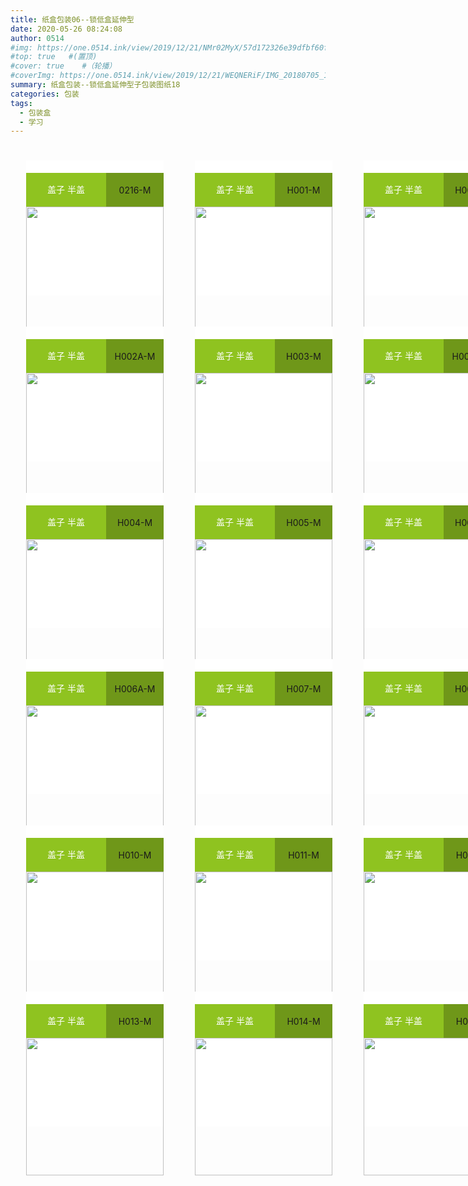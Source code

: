 ```yaml
---
title: 纸盒包装06--锁低盒延伸型
date: 2020-05-26 08:24:08
author: 0514
#img: https://one.0514.ink/view/2019/12/21/NMr02MyX/57d172326e39dfbf60fcdb795a08e758.jpg
#top: true   #(置顶)
#cover: true    #（轮播）
#coverImg: https://one.0514.ink/view/2019/12/21/WEQNERiF/IMG_20180705_173106.jpg
summary: 纸盒包装--锁低盒延伸型子包装图纸18
categories: 包装
tags:
  - 包装盒
  - 学习
---
```

<!doctype html>
<html>
<head>
<meta charset="utf-8">
<title>01</title>
<style type="text/css">
.ceshi0 {
    width: 1000px;
    height: 1800px;
}
.ceshi {
    width: 220px;
    height: 216px;
    background-color: #ffffff;
    /* [disabled]display: table-cell; */
    /* [disabled]padding: 0; */
    margin: 25px;
    vertical-align: bottom;
    float: left;
}
.ceshi3 {
    width: 220px;
    height: auto;
}
.ceshi2 {
    width: 220px;
    height: 49px;
    padding-top: 20;
    text-align: left;
}
.ceshi4 {
    width: 128px;
    /* [disabled]border-color: #4000FF; */
    /* [disabled]border-style: dotted; */
    height: 54px;
    line-height: 41pt;
    float: left;
    background-color: #8FC320;
    color: #FFFFFF;
    text-align: center;
}
.ceshi5 {
    width: 220px;
    /* [disabled]border-style: dotted; */
    /* [disabled]border-color: #FF0004; */
    height: 54px;
    background-color: #6F9719;
    text-align: center;
    line-height: 55px;
}
</style>
</head>

<body>
<div class="ceshi0">
	<div class="ceshi">
	  <div class="ceshi2">
		<div class="ceshi4">盖子 半盖</div>
		<div class="ceshi5">0216-M</div>
	  </div>
	<img class="ceshi3" src="https://demo.packmage.cn//Content/boximg/0216-M.png">
	</div>
	<div class="ceshi">
	  <div class="ceshi2">
		<div class="ceshi4">盖子 半盖</div>
		<div class="ceshi5">H001-M</div>
	  </div>
	<img class="ceshi3" src="https://demo.packmage.cn//Content/boximg/H001-M.png">
	</div>
	<div class="ceshi">
	  <div class="ceshi2">
		<div class="ceshi4">盖子 半盖</div>
		<div class="ceshi5">H002-M</div>
	  </div>
	<img class="ceshi3" src="https://demo.packmage.cn//Content/boximg/H002-M.png">
	</div>
	<div class="ceshi">
	  <div class="ceshi2">
		<div class="ceshi4">盖子 半盖</div>
		<div class="ceshi5">H002A-M</div>
	  </div>
	<img class="ceshi3" src="https://demo.packmage.cn//Content/boximg/H002A-M.png">
	</div>
	<div class="ceshi">
	  <div class="ceshi2">
		<div class="ceshi4">盖子 半盖</div>
		<div class="ceshi5">H003-M</div>
	  </div>
	<img class="ceshi3" src="https://demo.packmage.cn//Content/boximg/H003-M.png">
	</div>
	<div class="ceshi">
	  <div class="ceshi2">
		<div class="ceshi4">盖子 半盖</div>
		<div class="ceshi5">H003A-M</div>
	  </div>
	<img class="ceshi3" src="https://demo.packmage.cn//Content/boximg/H003A-M.png">
	</div>
	<div class="ceshi">
	  <div class="ceshi2">
		<div class="ceshi4">盖子 半盖</div>
		<div class="ceshi5">H004-M</div>
	  </div>
	<img class="ceshi3" src="https://demo.packmage.cn//Content/boximg/H004-M.png">
	</div>
	<div class="ceshi">
	  <div class="ceshi2">
		<div class="ceshi4">盖子 半盖</div>
		<div class="ceshi5">H005-M</div>
	  </div>
	<img class="ceshi3" src="https://demo.packmage.cn//Content/boximg/H005-M.png">
	</div>
	<div class="ceshi">
	  <div class="ceshi2">
		<div class="ceshi4">盖子 半盖</div>
		<div class="ceshi5">H006-M</div>
	  </div>
	<img class="ceshi3" src="https://demo.packmage.cn//Content/boximg/H006-M.png">
	</div>
	<div class="ceshi">
	  <div class="ceshi2">
		<div class="ceshi4">盖子 半盖</div>
		<div class="ceshi5">H006A-M</div>
	  </div>
	<img class="ceshi3" src="https://demo.packmage.cn//Content/boximg/H006A-M.png">
	</div>
	<div class="ceshi">
	  <div class="ceshi2">
		<div class="ceshi4">盖子 半盖</div>
		<div class="ceshi5">H007-M</div>
	  </div>
	<img class="ceshi3" src="https://demo.packmage.cn//Content/boximg/H007-M.png">
	</div>
	<div class="ceshi">
	  <div class="ceshi2">
		<div class="ceshi4">盖子 半盖</div>
		<div class="ceshi5">H008-M</div>
	  </div>
	<img class="ceshi3" src="https://demo.packmage.cn//Content/boximg/H008-M.png">
	</div>
	<div class="ceshi">
	  <div class="ceshi2">
		<div class="ceshi4">盖子 半盖</div>
		<div class="ceshi5">H010-M</div>
	  </div>
	<img class="ceshi3" src="https://demo.packmage.cn//Content/boximg/H010-M.png">
	</div>
	<div class="ceshi">
	  <div class="ceshi2">
		<div class="ceshi4">盖子 半盖</div>
		<div class="ceshi5">H011-M</div>
	  </div>
	<img class="ceshi3" src="https://demo.packmage.cn//Content/boximg/H011-M.png">
	</div>
	<div class="ceshi">
	  <div class="ceshi2">
		<div class="ceshi4">盖子 半盖</div>
		<div class="ceshi5">H012-M</div>
	  </div>
	<img class="ceshi3" src="https://demo.packmage.cn//Content/boximg/H012-M.png">
	</div>
	<div class="ceshi">
	  <div class="ceshi2">
		<div class="ceshi4">盖子 半盖</div>
		<div class="ceshi5">H013-M</div>
	  </div>
	<img class="ceshi3" src="https://demo.packmage.cn//Content/boximg/H013-M.png">
	</div>
	<div class="ceshi">
	  <div class="ceshi2">
		<div class="ceshi4">盖子 半盖</div>
		<div class="ceshi5">H014-M</div>
	  </div>
	<img class="ceshi3" src="https://demo.packmage.cn//Content/boximg/H014-M.png">
	</div>
	<div class="ceshi">
	  <div class="ceshi2">
		<div class="ceshi4">盖子 半盖</div>
		<div class="ceshi5">H015-M</div>
	  </div>
	<img class="ceshi3" src="https://demo.packmage.cn//Content/boximg/H015-M.png">
	</div>

</div>
</body>
</html>


